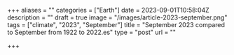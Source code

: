 +++
aliases = ""
categories = ["Earth"]
date = 2023-09-01T10:58:04Z
description = ""
draft = true
image = "/images/article-2023-september.png"
tags = ["climate", "2023", "September"]
title = "September 2023 compared to September from 1922 to 2022.es"
type = "post"
url = ""

+++

